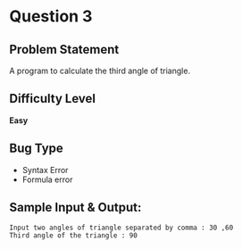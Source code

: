 # Question 3

## Problem Statement

A program to calculate the third angle of triangle.

## Difficulty Level 

<b>Easy</b>

## Bug Type 

- Syntax Error
- Formula error

## Sample Input & Output:

```
Input two angles of triangle separated by comma : 30 ,60
Third angle of the triangle : 90
```
